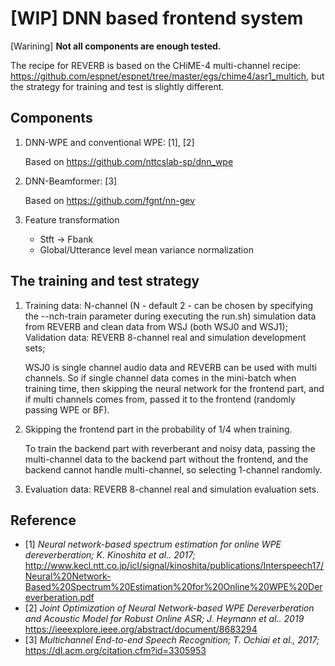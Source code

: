 # [WIP] DNN based frontend system

[Warining] **Not all components are enough tested.**

The recipe for REVERB is based on the CHiME-4 multi-channel recipe: https://github.com/espnet/espnet/tree/master/egs/chime4/asr1_multich,
but the strategy for training and test is slightly different.

## Components

1. DNN-WPE and conventional WPE: [1], [2]

    Based on https://github.com/nttcslab-sp/dnn_wpe

1. DNN-Beamformer: [3]

    Based on https://github.com/fgnt/nn-gev

1. Feature transformation
    - Stft -> Fbank
    - Global/Utterance level mean variance normalization


## The training and test strategy

1. Training data: N-channel (N - default 2 - can be chosen by specifying the --nch-train parameter during executing the run.sh) simulation data from REVERB and clean data from WSJ (both WSJ0 and
WSJ1); Validation data: REVERB 8-channel real and simulation development
sets;

    WSJ0 is single channel audio data and REVERB can be used with multi channels.
    So if single channel data comes in the mini-batch when training time,
    then skipping the neural network for the frontend part,
    and if multi channels comes from, passed it to the frontend (randomly passing WPE or BF).

1. Skipping the frontend part in the probability of 1/4 when training.

    To train the backend part with reverberant and noisy data,
    passing the multi-channel data to the backend part without the frontend,
    and the backend cannot handle multi-channel, so selecting 1-channel randomly.

1. Evaluation data: REVERB 8-channel real and simulation evaluation sets.

## Reference
- [1] *Neural network-based spectrum estimation for online WPE dereverberation; K. Kinoshita et al.. 2017;* http://www.kecl.ntt.co.jp/icl/signal/kinoshita/publications/Interspeech17/Neural%20Network-Based%20Spectrum%20Estimation%20for%20Online%20WPE%20Dereverberation.pdf
- [2] *Joint Optimization of Neural Network-based WPE Dereverberation and Acoustic Model for Robust Online ASR; J. Heymann et al.. 2019* https://ieeexplore.ieee.org/abstract/document/8683294
- [3] *Multichannel End-to-end Speech Recognition; T. Ochiai et al., 2017;* https://dl.acm.org/citation.cfm?id=3305953
